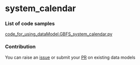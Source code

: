 # system_calendar

### List of code samples 

<!-- 50-List of code -->

<!-- [code entry](link) -->
[code_for_using_dataModel.GBFS_system_calendar.py](https://github.com/smart-data-models/dataModel.GBFS/blob/master/system_calendar/code/code_for_using_dataModel.GBFS_system_calendar.py)


<!-- /50-List of code -->

### Contribution
You can raise an [issue](https://github.com/smart-data-models/dataModel.GBFS/issues) or submit your [PR](https://github.com/smart-data-models/dataModel.GBFS/pulls) on existing data models
